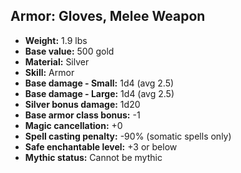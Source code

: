 ## Armor: Gloves, Melee Weapon

- **Weight:** 1.9 lbs
- **Base value:** 500 gold
- **Material:** Silver
- **Skill:** Armor
- **Base damage - Small:** 1d4 (avg 2.5)
- **Base damage - Large:** 1d4 (avg 2.5)
- **Silver bonus damage:** 1d20
- **Base armor class bonus:** -1
- **Magic cancellation:** +0
- **Spell casting penalty:** -90% (somatic spells only)
- **Safe enchantable level:** +3 or below
- **Mythic status:** Cannot be mythic